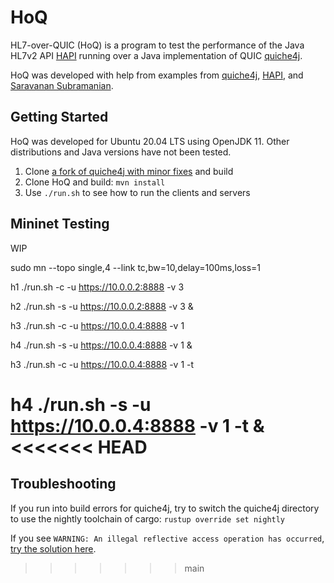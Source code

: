 # HoQ

HL7-over-QUIC (HoQ) is a program to test the performance of the Java HL7v2 API [HAPI](https://github.com/hapifhir/hapi-hl7v2) running over a Java implementation of QUIC [quiche4j](https://github.com/kachayev/quiche4j).

HoQ was developed with help from examples from [quiche4j](https://github.com/kachayev/quiche4j/tree/master/quiche4j-examples/src/main/java/io/quiche4j/examples), [HAPI](https://hapifhir.github.io/hapi-hl7v2/hapi-hl7overhttp/doc_hapi.html), and [Saravanan Subramanian](https://saravanansubramanian.com/hl7tutorials/#hl7-programming-tutorials-using-hapi-and-java).

## Getting Started

HoQ was developed for Ubuntu 20.04 LTS using OpenJDK 11. Other distributions and Java versions have not been tested.

1. Clone [a fork of quiche4j with minor fixes](https://github.com/gordonchiang/quiche4j/tree/feature-Enable_sending_body_with_request) and build
2. Clone HoQ and build: `mvn install`
3. Use `./run.sh` to see how to run the clients and servers

## Mininet Testing

WIP

sudo mn --topo single,4  --link tc,bw=10,delay=100ms,loss=1

h1 ./run.sh -c -u https://10.0.0.2:8888 -v 3

h2 ./run.sh -s -u https://10.0.0.2:8888 -v 3 &

h3 ./run.sh -c -u https://10.0.0.4:8888 -v 1

h4 ./run.sh -s -u https://10.0.0.4:8888 -v 1 &

h3 ./run.sh -c -u https://10.0.0.4:8888 -v 1 -t

h4 ./run.sh -s -u https://10.0.0.4:8888 -v 1 -t &
<<<<<<< HEAD
=======

## Troubleshooting

If you run into build errors for quiche4j, try to switch the quiche4j directory to use the nightly toolchain of cargo: `rustup override set nightly`

If you see `WARNING: An illegal reflective access operation has occurred`, [try the solution here](https://stackoverflow.com/a/63876216).
>>>>>>> main
